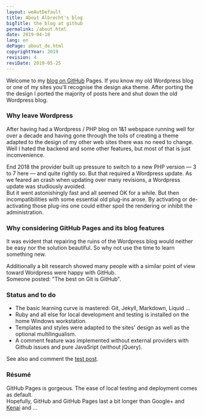 ```yaml
---
layout: weAutDefault
title: About Albrecht's blog
bigTitle: the blog at github
permalink: /about.html
date: 2019-04-10
lang: en
dePage: about_de.html 
copyrightYear: 2019
revision: 4
reviDate: 2019-05-25
---
```


Welcome to my [blog on GitHub](/index.html "content/posts see here") Pages.
If you know my old Wordpress blog or one of my sites you'll recognise the
design aka theme. After porting the the design I ported the majority
of posts here and shut down the old Wordpress blog.

### Why leave Wordpress

After having had a Wordpress / PHP blog on 1&1 webspace running well for over
a decade and having gone through the toils of creating a theme adapted to the
design of my other web sites there was no need to change. Well I hated the 
backend and some other features, but most of that is just inconvenience.

End 2018 the provider built up pressure to switch to a new PHP version 
&mdash; 3 to 7 here &mdash; and quite rightly so. But that required a
Wordpress update. As we feared an crash when updating over many revisions,
a Wordpress update was studiously avoided.<br />
But it went astonishingly fast and all seemed OK for a while. But then incompatibilities with some essential old plug-ins arose. By activating or
de-activating those plug-ins one could either spoil the rendering or 
inhibit the administration.

### Why considering GitHub Pages and its blog features  

It was evident that repairing the ruins of the Wordpress blog would neither
be easy nor the solution beautiful. So why not use the time to learn 
something new.

Additionally a bit research showed many people with a similar point of view
toward Wordpress were happy with GitHub.<br /> 
Someone posted: "The best on Git is GitHub". 

### Status and to do

+ The basic learning curve is mastered: Git, Jekyll, Markdown, Liquid ...
+ Ruby and all else for local development and testing is installed on
  the home Windows workstation. 
+ Templates and styles were adapted to the sites' design as well as the
  optional  multilingualism.
+ A comment feature was implemented without external providers with 
 Github issues and pure JavaSript (without jQuery).
 
See also and comment the [test post](/testPost.html).


### Résumé 

GitHub Pages is gorgeous. The ease of local testing and deployment comes as
default.<br />
Hopefully, GitHub and GitHub Pages last a bit longer than Google+ and 
[Kenai](posts/2010/oracleClosesKenai_de.html "German only")
and ...